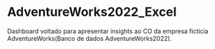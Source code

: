 # AdventureWorks2022_Excel
 Dashboard voltado para apresentar insights ao CO da empresa fictícia AdventureWorks(Banco de dados AdventureWorks2022). 
